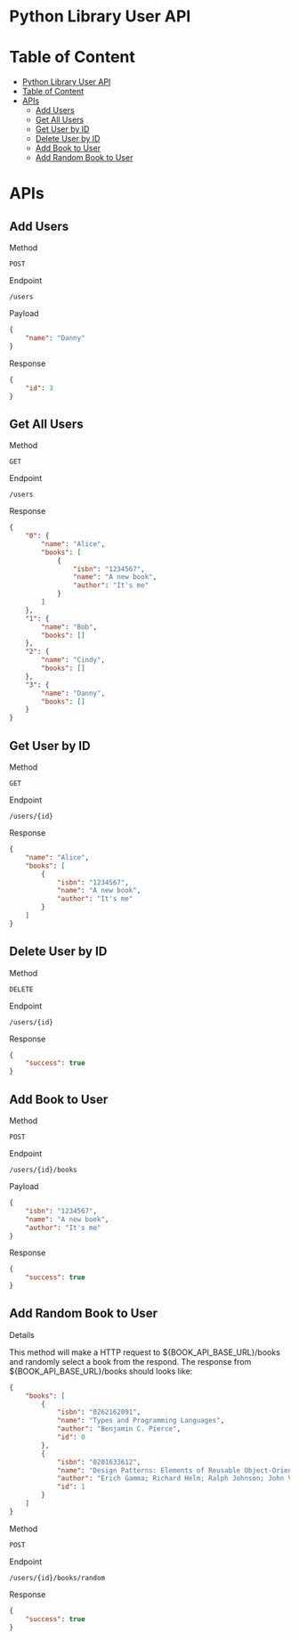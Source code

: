 # Python Library User API

# Table of Content

- [Python Library User API](#python-library-user-api)
- [Table of Content](#table-of-content)
- [APIs](#apis)
  - [Add Users](#add-users)
  - [Get All Users](#get-all-users)
  - [Get User by ID](#get-user-by-id)
  - [Delete User by ID](#delete-user-by-id)
  - [Add Book to User](#add-book-to-user)
  - [Add Random Book to User](#add-random-book-to-user)

# APIs

## Add Users

Method

	POST

Endpoint

	/users

Payload

```json
{
	"name": "Danny"
}
```

Response

```json
{
	"id": 3
}
```

## Get All Users

Method

	GET

Endpoint

	/users

Response

```json
{
    "0": {
        "name": "Alice",
        "books": [
            {
                "isbn": "1234567",
                "name": "A new book",
                "author": "It's me"
            }
        ]
    },
    "1": {
        "name": "Bob",
        "books": []
    },
    "2": {
        "name": "Cindy",
        "books": []
    },
    "3": {
        "name": "Danny",
        "books": []
    }
}
```

## Get User by ID

Method

	GET

Endpoint

	/users/{id}

Response

```json
{
    "name": "Alice",
    "books": [
        {
            "isbn": "1234567",
            "name": "A new book",
            "author": "It's me"
        }
    ]
}
```

## Delete User by ID

Method

	DELETE

Endpoint

	/users/{id}

Response

```json
{
	"success": true
}
```

## Add Book to User

Method

	POST

Endpoint

	/users/{id}/books

Payload

```json
{
    "isbn": "1234567",
    "name": "A new book",
    "author": "It's me"
}
```

Response

```json
{
	"success": true
}
```

## Add Random Book to User

Details

This method will make a HTTP request to ${BOOK_API_BASE_URL}/books and randomly select a book from the respond.
The response from ${BOOK_API_BASE_URL}/books should looks like:
```json
{
    "books": [
        {
            "isbn": "0262162091",
            "name": "Types and Programming Languages",
            "author": "Benjamin C. Pierce",
            "id": 0
        },
        {
            "isbn": "0201633612",
            "name": "Design Patterns: Elements of Reusable Object-Oriented Software",
            "author": "Erich Gamma; Richard Helm; Ralph Johnson; John Vlissides",
            "id": 1
        }
    ]
}
```

Method

    POST

Endpoint

    /users/{id}/books/random

Response

```json
{
    "success": true
}
```